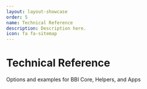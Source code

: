 ```yaml
---
layout: layout-showcase
order: 5
name: Technical Reference
description: Description here.
icon: fa fa-sitemap
---
```


# Technical Reference

<p class="lead">Options and examples for BBI Core, Helpers, and Apps</p>
